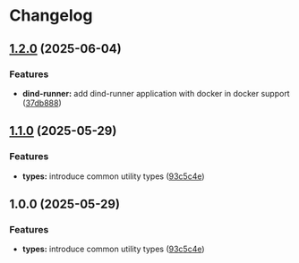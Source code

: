 # Changelog

## [1.2.0](https://github.com/ecoma-io/application/compare/types@v1.1.0...types@v1.2.0) (2025-06-04)


### Features

* **dind-runner:** add dind-runner application with docker in docker support ([37db888](https://github.com/ecoma-io/application/commit/37db888ecdd2ab15c889c091006d1f73c4247fd4))

## [1.1.0](https://github.com/ecoma-io/application/compare/types@v1.0.0...types@v1.1.0) (2025-05-29)


### Features

* **types:** introduce common utility types ([93c5c4e](https://github.com/ecoma-io/application/commit/93c5c4ea08d8f38c5cf14b78aaac5c76cc8b7666))

## 1.0.0 (2025-05-29)


### Features

* **types:** introduce common utility types ([93c5c4e](https://github.com/ecoma-io/application/commit/93c5c4ea08d8f38c5cf14b78aaac5c76cc8b7666))

